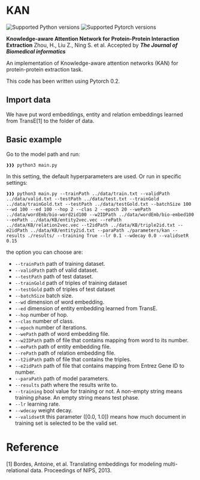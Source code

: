 # KAN

![Supported Python versions](https://img.shields.io/badge/python-3.6-blue.svg)
![Supported Pytorch versions](https://img.shields.io/badge/pytorch-0.2-blue.svg)

**Knowledge-aware Attention Network for Protein-Protein Interaction Extraction** Zhou, H., Liu Z., Ning S. et al. Accepted by ***The Journal of Biomedical informatics***

An implementation of Knowledge-aware attention networks (KAN) for protein-protein extraction task.

This code has been written using Pytorch 0.2.

## Import data
We have put word embeddings, entity and relation embeddings learned from TransE[1] to the folder of data.

## Basic example
Go to the model path and run:
```console
❱❱❱ python3 main.py
```
In this setting, the default hyperparameters are used. Or run in specific settings:
```
❱❱❱ python3 main.py --trainPath ../data/train.txt --validPath ../data/valid.txt --testPath ../data/test.txt --trainGold ../data/trainGold.txt --testPath ../data/testGold.txt --batchSize 100 --wd 100 --ed 100 --hop 2 --clas 2 --epoch 20 --wePath ../data/wordEmb/bio-word2id100 --w2IDPath ../data/wordEmb/bio-embed100 --eePath ../data/KB/entity2vec.vec --rePath ../data/KB/relation2vec.vec --t2idPath ../data/KB/triple2id.txt --e2idPath ../data/KB/entity2id.txt --paraPath ./parameters/kan --results ./results/ --training True --lr 0.1 --wdecay 0.0 --validsetR 0.15
```

the option you can choose are:
- `--trainPath` path of training dataset.
- `--validPath` path of valid dataset.
- `--testPath` path of test dataset.
- `--trainGold` path of triples of training dataset 
- `--testGold` path of triples of test dataset 
- `--batchSize` batch size.
- `--wd` dimension of word embedding.
- `--ed` dimension of entity embedding learned from TransE.
- `--hop` number of hop.
- `--clas` number of class.
- `--epoch` number of iterations.
- `--wePath` path of word embedding file.
- `--w2IDPath` path of file that contains mapping from word to its number.
- `--eePath` path of entity embedding file.
- `--rePath` path of relation embedding file.
- `--t2idPath` path of file that contains the triples.
- `--e2idPath` path of file that contains mapping from Entrez Gene ID to number.
- `--paraPath` path of model parameters.
- `--results` path where the results write to.
- `--training` bool value for training or not. A non-empty string means training phase. An empty string means test phase.
- `--lr` learning rate.
- `--wdecay` weight decay.
- `--validsetR` this parameter ([0.0, 1.0]) means how much document in training set is selected to be the valid set.

# Reference

[1] Bordes, Antoine, et al. Translating embeddings for modeling multi-relational data. Proceedings of NIPS, 2013.
